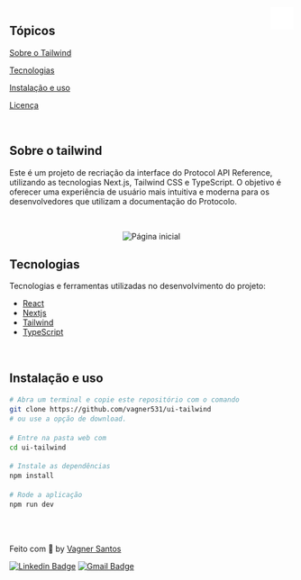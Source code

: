 <img align="right" src="src/assets/tailwind-logo.png" width="40px" alt="twitter">

## Tópicos 

[Sobre o Tailwind](#sobre-o-tailwind)

[Tecnologias](#tecnologias)

[Instalação e uso](#instalação-e-uso)

[Licença](#licença)

<br>

## Sobre o tailwind

Este é um projeto de recriação da interface do Protocol API Reference, utilizando as tecnologias Next.js, Tailwind CSS e TypeScript. O objetivo é oferecer uma experiência de usuário mais intuitiva e moderna para os desenvolvedores que utilizam a documentação do Protocolo.

<br>

<p align="center">
   <img src="https://user-images.githubusercontent.com/36738524/228669837-1239dc12-e551-4f5c-b6c2-8a1176d1eead.png" alt="Página inicial">
</p>

## Tecnologias

Tecnologias e ferramentas utilizadas no desenvolvimento do projeto:

- [React](https://reactjs.org/)
- [Nextjs](https://nextjs.org/)
- [Tailwind](https://tailwindcss.com/)
- [TypeScript](https://www.typescriptlang.org/)

<br>

## Instalação e uso

```bash
# Abra um terminal e copie este repositório com o comando
git clone https://github.com/vagner531/ui-tailwind
# ou use a opção de download.

# Entre na pasta web com 
cd ui-tailwind

# Instale as dependências
npm install

# Rode a aplicação
npm run dev
```

<br>


<br>


Feito com :blue_heart: by [Vagner Santos](https://github.com/vagner531)

[![Linkedin Badge](https://img.shields.io/badge/-Vagner%20Santos-0d99ff?style=flat-square&logo=Linkedin&logoColor=white&link=https://www.linkedin.com/in/vagnersantosnascimento/)](https://www.linkedin.com/in/vagnersantosnascimento/) 
[![Gmail Badge](https://img.shields.io/badge/-vagnerndsantos@gmail.com-0d99ff?style=flat-square&logo=Gmail&logoColor=white&link=mailto:vganerndsantos@gmail.com)](mailto:vagnerndsantos@gmail.com)
